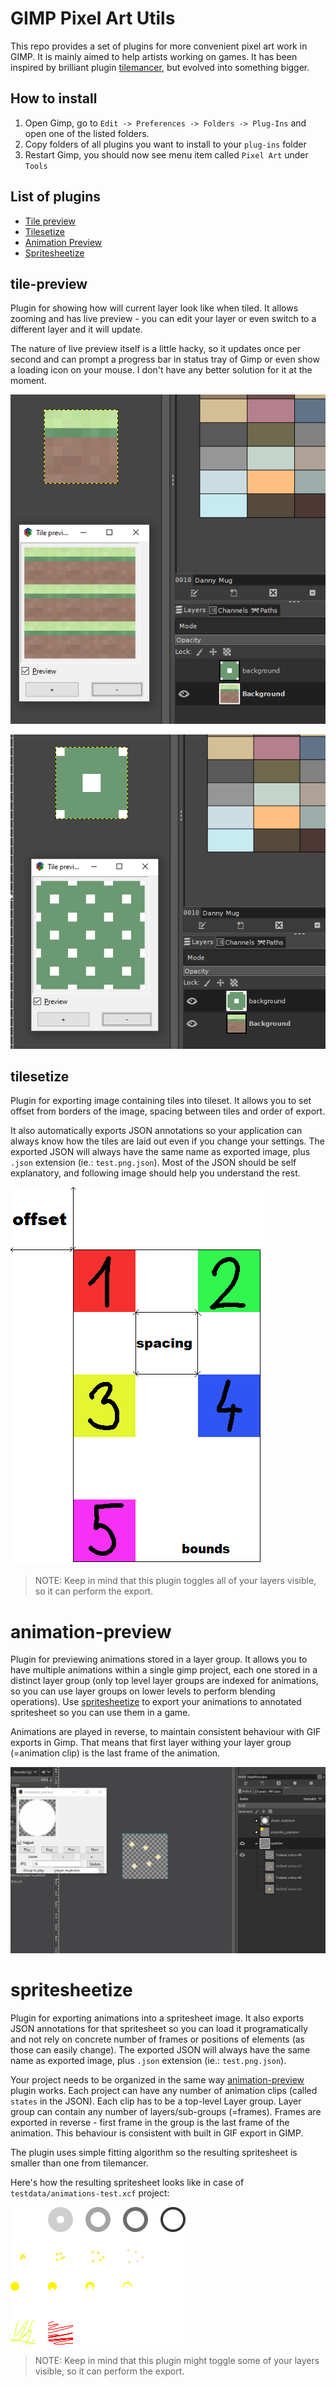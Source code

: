 # GIMP Pixel Art Utils

This repo provides a set of plugins for more convenient pixel art work in GIMP. It is mainly aimed to help artists working on games. It has been inspired by brilliant plugin [tilemancer](https://github.com/malteehrlen/tilemancer), but evolved into something bigger.

## How to install

 1) Open Gimp, go to `Edit -> Preferences -> Folders -> Plug-Ins` and open one of the listed folders.
 2) Copy folders of all plugins you want to install to your `plug-ins` folder
 3) Restart Gimp, you should now see menu item called `Pixel Art` under `Tools`

## List of plugins

 * [Tile preview](#tile-preview)
 * [Tilesetize](#tilesetize)
 * [Animation Preview](#animation-preview)
 * [Spritesheetize](#spritesheetize)

## tile-preview

Plugin for showing how will current layer look like when tiled. It allows zooming and has live preview - you can edit your layer or even switch to a different layer and it will update.

The nature of live preview itself is a little hacky, so it updates once per second and can prompt a progress bar in status tray of Gimp or even show a loading icon on your mouse. I don't have any better solution for it at the moment.

![Tile preview 1](docs/tile_preview1.png)

![Tile preview 2](docs/tile_preview2.png)

## tilesetize

Plugin for exporting image containing tiles into tileset. It allows you to set offset from borders of the image, spacing between tiles and order of export.

It also automatically exports JSON annotations so your application can always know how the tiles are laid out even if you change your settings. The exported JSON will always have the same name as exported image, plus `.json` extension (ie.: `test.png.json`). Most of the JSON should be self explanatory, and following image should help you understand the rest.

![Tilesitize annotations](docs/tilesetize.png)

> NOTE: Keep in mind that this plugin toggles all of your layers visible, so it can perform the export.

# animation-preview

Plugin for previewing animations stored in a layer group. It allows you to have multiple animations within a single gimp project, each one stored in a distinct layer group (only top level layer groups are indexed for animations, so you can use layer groups on lower levels to perform blending operations). Use [spritesheetize](#spritesheetize) to export your animations to annotated spritesheet so you can use them in a game.

Animations are played in reverse, to maintain consistent behaviour with GIF exports in Gimp. That means that first layer withing your layer group (=animation clip) is the last frame of the animation.

![Preview animations](docs/animation_preview.gif)

# spritesheetize

Plugin for exporting animations into a spritesheet image. It also exports JSON annotations for that spritesheet so you can load it programatically and not rely on concrete number of frames or positions of elements (as those can easily change). The exported JSON will always have the same name as exported image, plus `.json` extension (ie.: `test.png.json`).

Your project needs to be organized in the same way [animation-preview](#animation-preview) plugin works. Each project can have any number of animation clips (called `states` in the JSON). Each clip has to be a top-level Layer group. Layer group can contain any number of layers/sub-groups (=frames). Frames are exported in reverse - first frame in the group is the last frame of the animation. This behaviour is consistent with built in GIF export in GIMP.

The plugin uses simple fitting algorithm so the resulting spritesheet is smaller than one from tilemancer.

Here's how the resulting spritesheet looks like in case of `testdata/animations-test.xcf` project:

![Spritesheetize result](docs/animations_test.png)

> NOTE: Keep in mind that this plugin might toggle some of your layers visible, so it can perform the export.